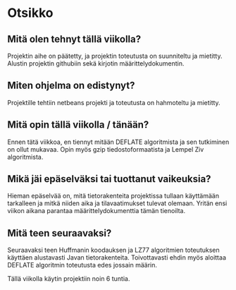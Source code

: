 Otsikko
====

## Mitä olen tehnyt tällä viikolla?
Projektin aihe on päätetty, ja projektin toteutusta on suunniteltu ja mietitty. Alustin projektin githubiin sekä kirjotin määrittelydokumentin.

## Miten ohjelma on edistynyt?
Projektille tehtiin netbeans projekti ja toteutusta on hahmoteltu ja mietitty.

## Mitä opin tällä viikolla / tänään?
Ennen tätä viikkoa, en tiennyt mitään DEFLATE algoritmista ja sen tutkiminen on ollut mukavaa. Opin myös gzip tiedostoformaatista ja Lempel Ziv algoritmista.

## Mikä jäi epäselväksi tai tuottanut vaikeuksia?
Hieman epäselvää on, mitä tietorakenteita projektissa tullaan käyttämään tarkalleen ja mitkä niiden aika ja tilavaatimukset tulevat olemaan.  Yritän ensi viikon aikana parantaa määrittelydokumenttia tämän tienoilta.

## Mitä teen seuraavaksi?
Seuraavaksi teen Huffmanin koodauksen ja LZ77 algoritmien toteutuksen käyttäen alustavasti Javan tietorakenteita. Toivottavasti ehdin myös aloittaa DEFLATE algoritmin toteutusta edes jossain määrin. 

Tällä viikolla käytin projektiin noin 6 tuntia.
